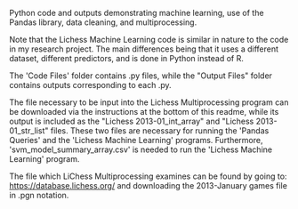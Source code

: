 Python code and outputs demonstrating machine learning, use of the Pandas library, data cleaning, and multiprocessing.

Note that the Lichess Machine Learning code is similar in nature to the code in my research project. The main differences being that it uses a different dataset, different predictors, and is done in Python instead of R. 

The 'Code Files' folder contains .py files, while the "Output Files" folder contains outputs corresponding to each .py.

The file necessary to be input into the Lichess Multiprocessing program can be downloaded via the instructions at the bottom of this readme, while its output is included as the "Lichess 2013-01_int_array" and "Lichess 2013-01_str_list" files. These two files are necessary for running the 'Pandas Queries' and the 'Lichess Machine Learning' programs. Furthermore, 'svm_model_summary_array.csv' is needed to run the 'Lichess Machine Learning' program.

The file which LiChess Multiprocessing examines can be found by going to: https://database.lichess.org/ and downloading the 2013-January games file in .pgn notation.
